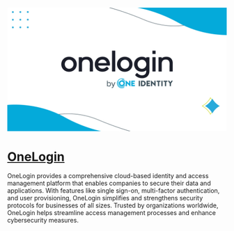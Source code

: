 [![Visit OneLogin](imagePreview.png)](https://onelogin.com)

# [OneLogin](https://onelogin.com)

OneLogin provides a comprehensive cloud-based identity and access management platform that enables companies to secure their data and applications. With features like single sign-on, multi-factor authentication, and user provisioning, OneLogin simplifies and strengthens security protocols for businesses of all sizes. Trusted by organizations worldwide, OneLogin helps streamline access management processes and enhance cybersecurity measures.

